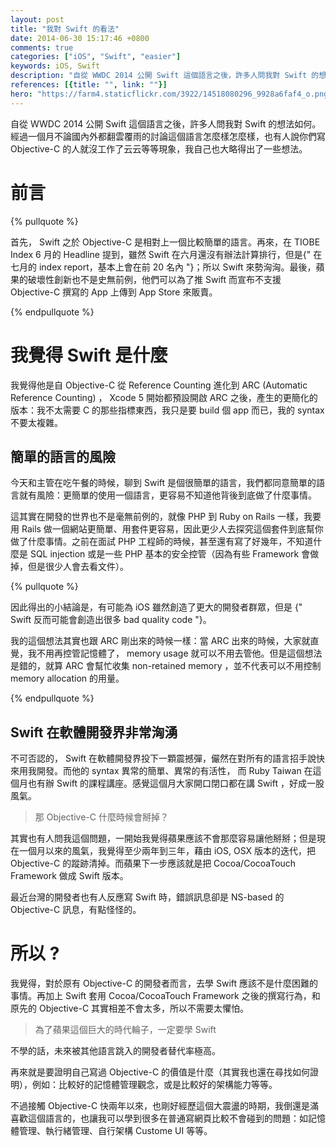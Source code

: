 ```yaml
---
layout: post
title: "我對 Swift 的看法"
date: 2014-06-30 15:17:46 +0800
comments: true
categories: ["iOS", "Swift", "easier"]
keywords: iOS, Swift
description: "自從 WWDC 2014 公開 Swift 這個語言之後，許多人問我對 Swift 的想法如何，在經過約一個月之後，我自己也大略得出了一些想法"
references: [{title: "", link: ""}]
hero: "https://farm4.staticflickr.com/3922/14518080296_9928a6faf4_o.png"
---
```


自從 WWDC 2014 公開 Swift 這個語言之後，許多人問我對 Swift 的想法如何。經過一個月不論國內外都翻雲覆雨的討論這個語言怎麼樣怎麼樣，也有人說你們寫 Objective-C 的人就沒工作了云云等等現象，我自己也大略得出了一些想法。

<!-- more -->

# 前言

{% pullquote %}

首先， Swift 之於 Objective-C 是相對上一個比較簡單的語言。再來，在 TIOBE Index 6 月的 Headline 提到，雖然 Swift 在六月還沒有辦法計算排行，但是{" 在七月的 index report，基本上會在前 20 名內 "}；所以 Swift 來勢洶洶。最後，蘋果的破壞性創新也不是史無前例，他們可以為了推 Swift 而宣布不支援 Objective-C 撰寫的 App 上傳到 App Store 來販賣。

{% endpullquote %}

# 我覺得 Swift 是什麼

我覺得他是自 Objective-C 從 Reference Counting 進化到 ARC (Automatic Reference Counting) ， Xcode 5 開始都預設開啟 ARC 之後，產生的更簡化的版本：我不太需要 C 的那些指標東西，我只是要 build 個 app 而已，我的 syntax 不要太複雜。

## 簡單的語言的風險

今天和主管在吃午餐的時候，聊到 Swift 是個很簡單的語言，我們都同意簡單的語言就有風險：更簡單的使用一個語言，更容易不知道他背後到底做了什麼事情。

這其實在開發的世界也不是毫無前例的，就像 PHP 到 Ruby on Rails 一樣，我要用 Rails 做一個網站更簡單、用套件更容易，因此更少人去探究這個套件到底幫你做了什麼事情。之前在面試 PHP 工程師的時候，甚至還有寫了好幾年，不知道什麼是 SQL injection 或是一些 PHP 基本的安全控管（因為有些 Framework 會做掉，但是很少人會去看文件）。

{% pullquote %}

因此得出的小結論是，有可能為 iOS 雖然創造了更大的開發者群眾，但是 {" Swift 反而可能會創造出很多 bad quality code "}。

我的這個想法其實也跟 ARC 剛出來的時候一樣：當 ARC 出來的時候，大家就直覺，我不用再控管記憶體了， memory usage 就可以不用去管他。但是這個想法是錯的，就算 ARC 會幫忙收集 non-retained memory ，並不代表可以不用控制 memory allocation 的用量。

{% endpullquote %}

## Swift 在軟體開發界非常洶湧

不可否認的， Swift 在軟體開發界投下一顆震撼彈，儼然在對所有的語言招手說快來用我開發。而他的 syntax 異常的簡單、異常的有活性， 而 Ruby Taiwan 在這個月也有辦 Swift 的課程講座。感覺這個月大家開口閉口都在講 Swift ，好成一股風氣。

> 那 Objective-C 什麼時候會掰掉？

其實也有人問我這個問題，一開始我覺得蘋果應該不會那麼容易讓他掰掰；但是現在一個月以來的風氣，我覺得至少兩年到三年，藉由 iOS, OSX 版本的迭代，把 Objective-C 的蹤跡清掉。而蘋果下一步應該就是把 Cocoa/CocoaTouch Framework 做成 Swift 版本。

最近台灣的開發者也有人反應寫 Swift 時，錯誤訊息卻是 NS-based 的 Objective-C 訊息，有點怪怪的。


# 所以 ?

我覺得，對於原有 Objective-C 的開發者而言，去學 Swift 應該不是什麼困難的事情。再加上 Swift 套用 Cocoa/CocoaTouch Framework 之後的撰寫行為，和原先的 Objective-C 其實相差不會太多，所以不需要太懼怕。

> 為了蘋果這個巨大的時代輪子，一定要學 Swift

不學的話，未來被其他語言跳入的開發者替代率極高。

再來就是要證明自己寫過 Objective-C 的價值是什麼（其實我也還在尋找如何證明），例如：比較好的記憶體管理觀念，或是比較好的架構能力等等。

不過接觸 Objective-C 快兩年以來，也剛好經歷這個大震盪的時期，我倒還是滿喜歡這個語言的，也讓我可以學到很多在普通寫網頁比較不會碰到的問題：如記憶體管理、執行緒管理、自行架構 Custome UI 等等。